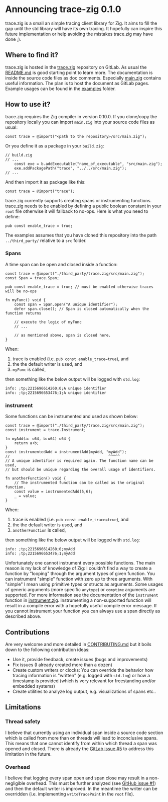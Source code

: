 # Announcing trace-zig 0.1.0

trace.zig is a small an simple tracing client library for Zig. It aims to fill the gap until the std library will have its own tracing. It hopefully can inspire this future implementation or help avoiding the mistakes trace.zig may have done ;).

## Where to find it?

trace.zig is hosted in the [trace.zig](https://gitlab.com/zig_tracing/trace.zig) repository on GitLab. As usual the [README.md](https://gitlab.com/zig_tracing/trace.zig/-/blob/main/README.md) is good starting point to learn more. The documentation is inside the source code files as doc comments. Especially [main.zig](https://gitlab.com/zig_tracing/trace.zig/-/blob/main/src/main.zig) contains useful information. The plan is to host the document as GitLab pages. Example usages can be found in the [examples](https://gitlab.com/zig_tracing/trace.zig/-/tree/main/examples) folder.

## How to use it?

trace.zig requires the Zig compiler in version 0.10.0. If you clone/copy the repository locally you can import `main.zig` into your source code files as usual:

```Zig
const trace = @import("<path to the repository>/src/main.zig");
```

Or you define it as a package in your `build.zig`:

```Zig
// build.zig
// ...
    const exe = b.addExecutable("name_of_executable", "src/main.zig");
    exe.addPackagePath("trace", "../../src/main.zig");
// ...
```

And then import it as package like this:

```Zig
const trace = @import("trace");
```

trace.zig currently supports creating spans or instrumenting functions. trace.zig needs to be enabled by defining a public boolean constant in your `root` file otherwise it will fallback to no-ops. Here is what you need to define:

```Zig
pub const enable_trace = true;
```

The examples assumes that you have cloned this repository into the path `../third_party/` relative to a `src` folder.

### Spans

A time span can be open and closed inside a function:

```Zig
const trace = @import("./third_party/trace.zig/src/main.zig");
const Span = trace.Span;

pub const enable_trace = true; // must be enabled otherwise traces will be no-ops

fn myFunc() void {
    const span = Span.open("A unique identifier");
    defer span.close(); // Span is closed automatically when the function returns

    // execute the logic of myFunc
    // ...

    // as mentioned above, span is closed here.
}
```

When:

1. trace is enabled (i.e. `pub const enable_trace=true`), and
2. the the default writer is used, and
3. `myFunc` is called,

then something like the below output will be logged with `std.log`:

```shell
info: ;tp;2215696614260;0;A unique identifier
info: ;tp;2215696653476;1;A unique identifier
```

### instrument

Some functions can be instrumented and used as shown below:

```Zig
const trace = @import("./third_party/trace.zig/src/main.zig");
const instrument = trace.Instrument;

fn myAdd(a: u64, b:u64) u64 {
    return a+b;
}
const instrumentedAdd = instrumentAdd(myAdd, "myAdd");
//                                            ^^^^^
// A unique identifier is required again. The function name can be used,
// but should be unique regarding the overall usage of identifiers.

fn anotherFunction() void {
    // The instrumented function can be called as the original function.
    const value = instrumentedAdd(5,6);
    _ = value;
}
```

When:

1. trace is enabled (i.e. `pub const enable_trace=true`), and
2. the the default writer is used, and
3. `anotherFunction` is called,

then something like the below output will be logged with `std.log`:

```shell
info: ;tp;2215696614260;0;myAdd
info: ;tp;2215696653476;1;myAdd
```

Unfortunately one cannot instrument every possible functions. The main reason is my lack of knowledge of Zig: I couldn't find a way to create a function by "looping" through the argument types of given function. You can instrument "simple" function with zero up to three arguments. With "simple" I mean using primitive types or structs as arguments. Some usages of generic arguments (more specific `anytype`) or `comptime` arguments are supported. For more information see the documentation of the `instrument` function in [instrument.zig](https://gitlab.com/zig_tracing/trace.zig/-/blob/main/src/instrument.zig#L153).
Instrumenting a non-supported function will result in a compile error with a hopefully useful compile error message. If you cannot instrument your function you can always use a span directly as described above.

## Contributions

Are very welcome and more detailed in [CONTRIBUTING.md](https://gitlab.com/zig_tracing/trace.zig/-/blob/main/CONTRIBUTING.md) but it boils down to the following contribution ideas:

* Use it, provide feedback, create issues (bugs and improvements)
* Fix issues (I already created more than a dozen)
* Create custom writers or clocks: You can override the behavior how tracing information is "written" (e.g. logged with `std.log`) or how a timestamp is provided (which is very relevant for freestanding and/or embedded systems)
* Create utilities to analyze log output, e.g. visualizations of spans etc..

## Limitations

### Thread safety

I believe that currently using an individual span inside a source code section which is called from more than on threads will lead to inconclusive spans. This means that one cannot identify from within which thread a span was opened and closed. There is already the [GitLab issue #5](https://gitlab.com/zig_tracing/trace.zig/-/issues/5) to address this limitation in the future.

### Overhead

I believe that logging every span open and span close may result in a non-negligible overhead. This must be further analyzed (see [GitHub issue #1](https://gitlab.com/zig_tracing/trace.zig/-/issues/1)) and then the default writer is improved. In the meantime the writer can be overridden (i.e. implementing `writeTracePoint` in the `root` file).
